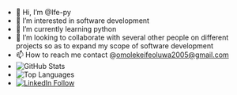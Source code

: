 - 👋 Hi, I’m @Ife-py
- 👀 I’m interested in software development
- 🌱 I’m currently learning python 
- 💞️ I’m looking to collaborate with several other people on different projects so as to expand my scope of software development
- 📫 How to reach me contact @omolekeifeoluwa2005@gmail.com
- ![GitHub Stats](https://github-readme-stats.vercel.app/api?username=Ife-py&show_icons=true&theme=radical)
- ![Top Languages](https://github-readme-stats.vercel.app/api/top-langs/?username=Ife-py&layout=compact&theme=radical)
- [![LinkedIn Follow](https://img.shields.io/badge/LinkedIn-Follow-blue?style=social&logo=linkedin)](https://www.linkedin.com/in/ifeoluwa-omoleke/)




<!---
Ife-py/Ife-py is a ✨ special ✨ repository because its `README.md` (this file) appears on your GitHub profile.
You can click the Preview link to take a look at your changes.
--->
